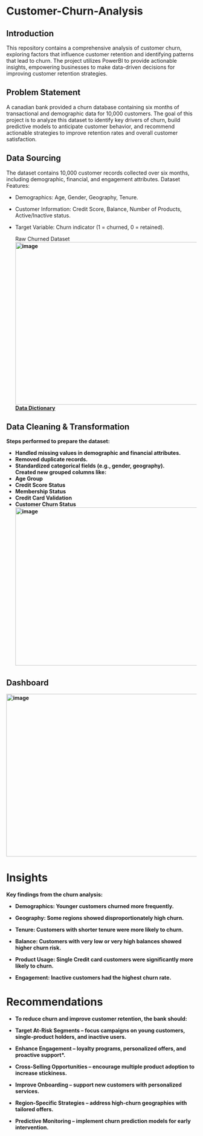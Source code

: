 # Customer-Churn-Analysis
## Introduction
This repository contains a comprehensive analysis of customer churn, exploring factors that influence customer retention and identifying patterns that lead to churn. The project utilizes PowerBI to provide actionable insights, empowering businesses to make data-driven decisions for improving customer retention strategies.
## Problem Statement
 A canadian bank provided a churn database containing six months of transactional and demographic data for 10,000 customers. The goal of this project is to analyze this dataset to identify key drivers of churn, build predictive models to anticipate customer behavior, and recommend actionable strategies to improve retention rates and overall customer satisfaction.
## Data Sourcing
The dataset contains 10,000 customer records collected over six months, including demographic, financial, and engagement attributes.
Dataset Features:
- Demographics: Age, Gender, Geography, Tenure.<br>
- Customer Information: Credit Score, Balance, Number of Products, Active/Inactive status.<br>
- Target Variable: Churn indicator (1 = churned, 0 = retained).<br>

  Raw Churned Dataset<b>
<img width="1158" height="431" alt="image" src="https://github.com/user-attachments/assets/d14ec88b-7a38-40f3-be06-0d2a81221eaf" /><br>
[Data Dictionary](https://docs.google.com/document/d/1LujgftXUBdd7fEscYFml0meJq6xdREsph_pw--PRMeU/edit?usp=classroom_web&authuser=0)

## Data Cleaning & Transformation<br>
Steps performed to prepare the dataset:<br>
- Handled missing values in demographic and financial attributes.<br>
- Removed duplicate records.<br>
- Standardized categorical fields (e.g., gender, geography).<br>
Created new grouped columns like:<br>
- Age Group<br>
- Credit Score Status<br>
- Membership Status<br>
- Credit Card Validation<br>
- Customer Churn Status<br>
<img width="1155" height="419" alt="image" src="https://github.com/user-attachments/assets/9657363d-03f3-4e43-a856-ffec529ed4f7" /><br>

## Dashboard<br>

<img width="765" height="431" alt="image" src="https://github.com/user-attachments/assets/4817354c-0cab-4737-afed-2f81dbd13bbf" />

# Insights<br>

Key findings from the churn analysis:<br>
- Demographics: Younger customers churned more frequently.<br>

- Geography: Some regions showed disproportionately high churn.<br>

- Tenure: Customers with shorter tenure were more likely to churn.<br>

- Balance: Customers with very low or very high balances showed higher churn risk.<br>

- Product Usage: Single Credit card customers were significantly more likely to churn.<br>

- Engagement: Inactive customers had the highest churn rate.<br>

 # Recommendations<br>

- To reduce churn and improve customer retention, the bank should:<br>

- Target At-Risk Segments – focus campaigns on young customers, single-product holders, and inactive users.<br>

- Enhance Engagement – loyalty programs, personalized offers, and proactive support*.<br>

- Cross-Selling Opportunities – encourage multiple product adoption to increase stickiness.<br>

- Improve Onboarding – support new customers with personalized services.<br>

- Region-Specific Strategies – address high-churn geographies with tailored offers.<br>

- Predictive Monitoring – implement churn prediction models for early intervention.<br>



